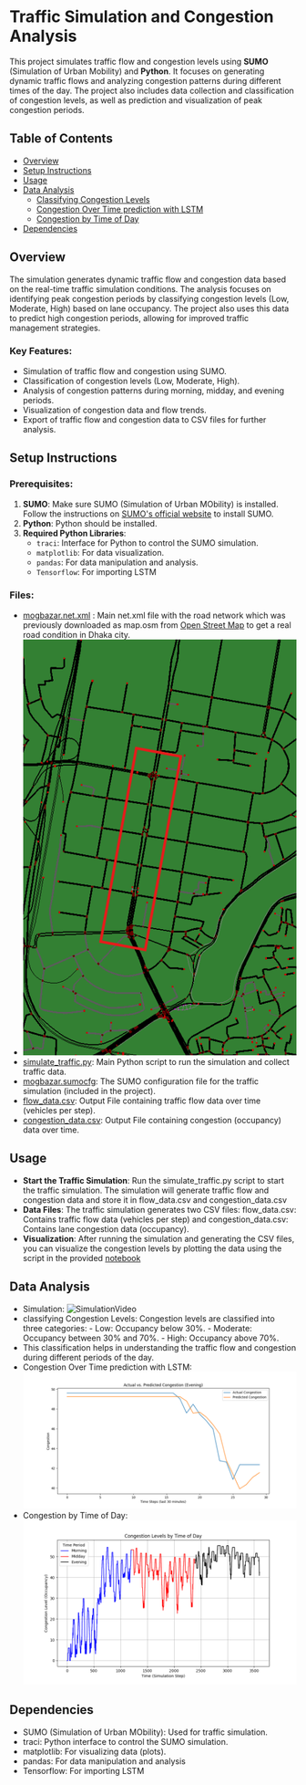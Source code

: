 # Traffic Simulation and Congestion Analysis

This project simulates traffic flow and congestion levels using **SUMO** (Simulation of Urban Mobility) and **Python**. It focuses on generating dynamic traffic flows and analyzing congestion patterns during different times of the day. The project also includes data collection and classification of congestion levels, as well as prediction and visualization of peak congestion periods.

## Table of Contents
- [Overview](#overview)
- [Setup Instructions](#setup-instructions)
- [Usage](#usage)
- [Data Analysis](#data-analysis)
  - [Classifying Congestion Levels](#classifying-congestion-levels)
  - [Congestion Over Time prediction with LSTM](#Congestion-Over-Time-prediction-with-LSTM)
  - [Congestion by Time of Day](#congestion-by-time-of-day)
- [Dependencies](#dependencies)

## Overview
The simulation generates dynamic traffic flow and congestion data based on the real-time traffic simulation conditions. The analysis focuses on identifying peak congestion periods by classifying congestion levels (Low, Moderate, High) based on lane occupancy. The project also uses this data to predict high congestion periods, allowing for improved traffic management strategies.

### Key Features:
- Simulation of traffic flow and congestion using SUMO.
- Classification of congestion levels (Low, Moderate, High).
- Analysis of congestion patterns during morning, midday, and evening periods.
- Visualization of congestion data and flow trends.
- Export of traffic flow and congestion data to CSV files for further analysis.

## Setup Instructions

### Prerequisites:
1. **SUMO**: Make sure SUMO (Simulation of Urban MObility) is installed. Follow the instructions on [SUMO's official website](https://www.eclipse.org/sumo/) to install SUMO.
2. **Python**: Python should be installed.
3. **Required Python Libraries**:
   - `traci`: Interface for Python to control the SUMO simulation.
   - `matplotlib`: For data visualization.
   - `pandas`: For data manipulation and analysis.
   - `Tensorflow`: For importing LSTM
### Files:
- [mogbazar.net.xml](mogbazar.net.xml) : Main net.xml file with the road network which was previously downloaded as map.osm from [Open Street Map](https://www.openstreetmap.org/search?query=dhaka%20satrasta#map=17/23.759645/90.401087) to get a real road condition in Dhaka city.
-  ![mogbazar](mogbazar.png)
- [simulate_traffic.py](simulate_traffic.py): Main Python script to run the simulation and collect traffic data.
- [mogbazar.sumocfg](mogbazar.sumocfg): The SUMO configuration file for the traffic simulation (included in the project).
- [flow_data.csv](flow_data.csv): Output File containing traffic flow data over time (vehicles per step).
- [congestion_data.csv](congestion_data.csv): Output File containing congestion (occupancy) data over time.

## Usage
- **Start the Traffic Simulation**: Run the simulate_traffic.py script to start the traffic simulation. The simulation will generate traffic flow and congestion data and store it in flow_data.csv and congestion_data.csv
- **Data Files**: The traffic simulation generates two CSV files: flow_data.csv: Contains traffic flow data (vehicles per step) and congestion_data.csv: Contains lane congestion data (occupancy).
- **Visualization**: After running the simulation and generating the CSV files, you can visualize the congestion levels by plotting the data using the script in the provided [notebook](from_SUMO.ipynb)

## Data Analysis
- Simulation: ![SimulationVideo](https://drive.google.com/file/d/1M8HjtO1_jBasTDx75aErrDpQUTJVDmJl/view?usp=sharing)
- classifying Congestion Levels: Congestion levels are classified into three categories:
                                                                 - Low: Occupancy below 30%.
                                                                 - Moderate: Occupancy between 30% and 70%.
                                                                 - High: Occupancy above 70%.
- This classification helps in understanding the traffic flow and congestion during different periods of the day.
- Congestion Over Time prediction with LSTM: ![congestion_prediction](congestion_prediction.png)
- Congestion by Time of Day: ![Congestion Levels by Time of Day](Congestion_Levels_by_Time_of_Day.png)

## Dependencies
- SUMO (Simulation of Urban MObility): Used for traffic simulation.
- traci: Python interface to control the SUMO simulation.
- matplotlib: For visualizing data (plots).
- pandas: For data manipulation and analysis
- Tensorflow: For importing LSTM
 
